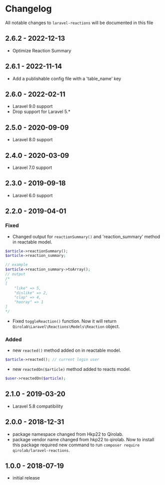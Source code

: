 # Changelog

All notable changes to `laravel-reactions` will be documented in this file

## 2.6.2 - 2022-12-13

- Optimize Reaction Summary

## 2.6.1 - 2022-11-14

- Add a publishable config file with a 'table_name' key

## 2.6.0 - 2022-02-11

- Laravel 9.0 support
- Drop support for Laravel 5.*

## 2.5.0 - 2020-09-09

- Laravel 8.0 support

## 2.4.0 - 2020-03-09

- Laravel 7.0 support

## 2.3.0 - 2019-09-18

- Laravel 6.0 support

## 2.2.0 - 2019-04-01

### Fixed

- Changed output for `reactionSummary()` and 'reaction_summary' method in reactable model.

```php
$article->reactionSummary();
$article->reaction_summary;

// example
$article->reaction_summary->toArray();
// output
/*
[
    "like" => 5,
    "dislike" => 2,
    "clap" => 4,
    "hooray" => 1
]
*/
```

- Fixed `toggleReaction()` function. Now it will return `Qirolab\Laravel\Reactions\Models\Reaction` object.

### Added

- new `reacted()` method added on in reactable model.

```php
$article->reacted(); // current login user
```

- new `reactedOn($article)` method added to reacts model.

```php
$user->reactedOn($article);
```

## 2.1.0 - 2019-03-20

- Laravel 5.8 compatibility

## 2.0.0 - 2018-12-31

- package namespace changed from Hkp22 to Qirolab.
- package vendor name changed from hkp22 to qirolab. Now to install this package required new command to run `composer require qirolab/laravel-reactions`.

## 1.0.0 - 2018-07-19

- initial release
